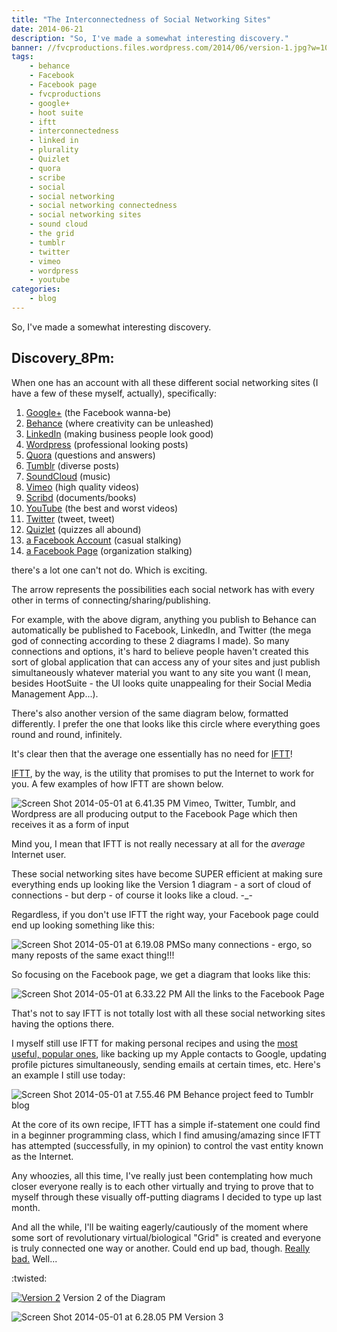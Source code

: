 ```yaml
---
title: "The Interconnectedness of Social Networking Sites"
date: 2014-06-21
description: "So, I've made a somewhat interesting discovery."
banner: //fvcproductions.files.wordpress.com/2014/06/version-1.jpg?w=1024&h=435&crop=1
tags:
    - behance
    - Facebook
    - Facebook page
    - fvcproductions
    - google+
    - hoot suite
    - iftt
    - interconnectedness
    - linked in
    - plurality
    - Quizlet
    - quora
    - scribe
    - social
    - social networking
    - social networking connectedness
    - social networking sites
    - sound cloud
    - the grid
    - tumblr
    - twitter
    - vimeo
    - wordpress
    - youtube
categories:
    - blog
---
```


So, I've made a somewhat interesting discovery.

## Discovery_8Pm:

When one has an account with all these different social networking sites (I have a few of these myself, actually), specifically:

1. [Google+](//www.google.com/+/learnmore/) (the Facebook wanna-be)
2. [Behance](//www.behance.net) (where creativity can be unleashed)
3. [LinkedIn](//www.linkedin.com) (making business people look good)
4. [Wordpress](//www.wordpress.com) (professional looking posts)
5. [Quora](//www.quora.com) (questions and answers)
6. [Tumblr](//www.tumblr.com) (diverse posts)
7. [SoundCloud](//www.soundcloud.com) (music)
8. [Vimeo](//www.vimeo.com) (high quality videos)
9. [Scribd](//www.scribd.com) (documents/books)
10. [YouTube](//www.youtube.com) (the best and worst videos)
11. [Twitter](//www.twitter.com) (tweet, tweet)
12. [Quizlet](//www.quizlet.com) (quizzes all abound)
13. [a Facebook Account](//www.facebook.com) (casual stalking)
14. [a Facebook Page](//www.facebook.com/help/174987089221178 "What is a Facebook Page?") (organization stalking)

there's a lot one can't not do. Which is exciting.

The arrow represents the possibilities each social network has with every other in terms of connecting/sharing/publishing.

For example, with the above digram, anything you publish to Behance can automatically be published to Facebook, LinkedIn, and Twitter (the mega god of connecting according to these 2 diagrams I made). So many connections and options, it's hard to believe people haven't created this sort of global application that can access any of your sites and just publish simultaneously whatever material you want to any site you want (I mean, besides HootSuite - the UI looks quite unappealing for their Social Media Management App...).

There's also another version of the same diagram below, formatted differently. I prefer the one that looks like this circle where everything goes round and round, infinitely.

It's clear then that the average one essentially has no need for [IFTT](//ifttt.com)!

[IFTT](//ifttt.com), by the way, is the utility that promises to put the Internet to work for you. A few examples of how IFTT are shown below.

![Screen
Shot 2014-05-01 at 6.41.35
PM](//fvcproductions.files.wordpress.com/2014/06/screen-shot-2014-05-01-at-6-41-35-pm.png) Vimeo, Twitter, Tumblr, and Wordpress are all producing output to the Facebook Page which then receives it as a form of input

Mind you, I mean that IFTT is not really necessary at all for the _average_ Internet user.

These social networking sites have become SUPER efficient at making sure everything ends up looking like the Version 1 diagram - a sort of cloud of connections - but derp - of course it looks like a cloud. -_-

Regardless, if you don't use IFTT the right way, your Facebook page could end up looking something like this:

![Screen
Shot 2014-05-01 at 6.19.08
PM](//fvcproductions.files.wordpress.com/2014/06/screen-shot-2014-05-01-at-6-19-08-pm.png)So many connections - ergo, so many reposts of the same exact thing!!!

So focusing on the Facebook page, we get a diagram that looks like this:

![Screen
Shot 2014-05-01 at 6.33.22
PM](//fvcproductions.files.wordpress.com/2014/06/screen-shot-2014-05-01-at-6-33-22-pm.png) All the links to the Facebook Page

That's not to say IFTT is not totally lost with all these social networking sites having the options there.

I myself still use IFTT for making personal recipes and using the [most useful, popular ones](//ifttt.com/recipes#popular), like backing up my Apple contacts to Google, updating profile pictures simultaneously, sending emails at certain times, etc. Here's an example I still use today:

![Screen
Shot 2014-05-01 at 7.55.46
PM](//fvcproductions.files.wordpress.com/2014/06/screen-shot-2014-05-01-at-7-55-46-pm.png) Behance project feed to Tumblr blog

At the core of its own recipe, IFTT has a simple if-statement one could find in a beginner programming class, which I find amusing/amazing since IFTT has attempted (successfully, in my opinion) to control the vast entity known as the Internet.

Any whoozies, all this time, I've really just been contemplating how much closer everyone really is to each other virtually and trying to prove that to myself through these visually off-putting diagrams I decided to type up last month.

And all the while, I'll be waiting eagerly/cautiously of the moment where some sort of revolutionary virtual/biological "Grid" is created and everyone is truly connected one way or another. Could end up bad, though. [Really bad.](//www.youtube.com/watch?v=IzryBRPwsog "Plurality.") Well...

:twisted:

[![Version
2](//fvcproductions.files.wordpress.com/2014/06/version-2.jpg?w=696)](//fvcproductions.files.wordpress.com/2014/06/version-2.jpg) Version 2 of the Diagram

![Screen
Shot 2014-05-01 at 6.28.05
PM](//fvcproductions.files.wordpress.com/2014/06/screen-shot-2014-05-01-at-6-28-05-pm.png) Version 3
